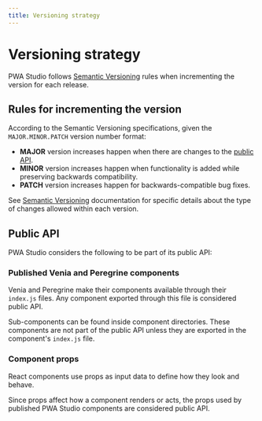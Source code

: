 ```yaml
---
title: Versioning strategy
---
```


# Versioning strategy

PWA Studio follows [Semantic Versioning][] rules when incrementing the version for each release.

[semantic versioning]: https://semver.org/

## Rules for incrementing the version

According to the Semantic Versioning specifications, given the `MAJOR.MINOR.PATCH` version number format:

- **MAJOR** version increases happen when there are changes to the [public API][].
- **MINOR** version increases happen when functionality is added while preserving backwards compatibility.
- **PATCH** version increases happen for backwards-compatible bug fixes.

[public api]: #public-api

See [Semantic Versioning][] documentation for specific details about the type of changes allowed within each version.

## Public API

PWA Studio considers the following to be part of its public API:

### Published Venia and Peregrine components

Venia and Peregrine make their components available through their `index.js` files.
Any component exported through this file is considered public API.

Sub-components can be found inside component directories.
These components are not part of the public API unless they are exported in the component's `index.js` file.

### Component props

React components use props as input data to define how they look and behave.

Since props affect how a component renders or acts, the props used by published PWA Studio components are considered public API.
